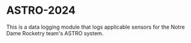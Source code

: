 # ASTRO-2024

This is a data logging module that logs applicable sensors for the Notre Dame Rocketry team's ASTRO system.
